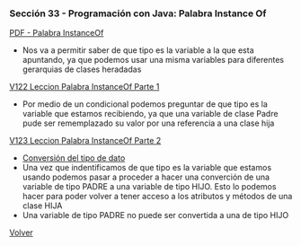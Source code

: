 ### Sección 33 - Programación con Java: Palabra Instance Of

[PDF - Palabra InstanceOf](Apuntes/09-01-PalabraInstanceOf-CPJ.pdf)
- Nos va a permitir saber de que tipo es la variable a la que esta apuntando,
ya que podemos usar una misma variables para diferentes gerarquias de clases
heradadas

[V122 Leccion Palabra InstanceOf Parte 1](V122_Leccion_Palabra_Instance_of_Parte_1/src/test/TestInstanceOf.java)
- Por medio de un condicional podemos preguntar de que tipo es la variable que
estamos recibiendo, ya que una variable de clase Padre pude ser rememplazado su 
valor por una referencia a una clase hija

[V123 Leccion Palabra InstanceOf Parte 2](V123_Leccion_Palabra_Instance_of_Parte_2/src)
- [Conversión del tipo de dato](V123_Leccion_Palabra_Instance_of_Parte_2/src/test/TestInstanceOf.java)
- Una vez que indentificamos de que tipo es la variable que estamos usando
podemos pasar a proceder a hacer una converción de una variable de tipo PADRE
a una variable de tipo HIJO. Esto lo podemos hacer para poder volver a tener
acceso a los atributos y métodos de una clase HIJA
- Una variable de tipo PADRE no puede ser convertida a una de tipo HIJO

[Volver](../)